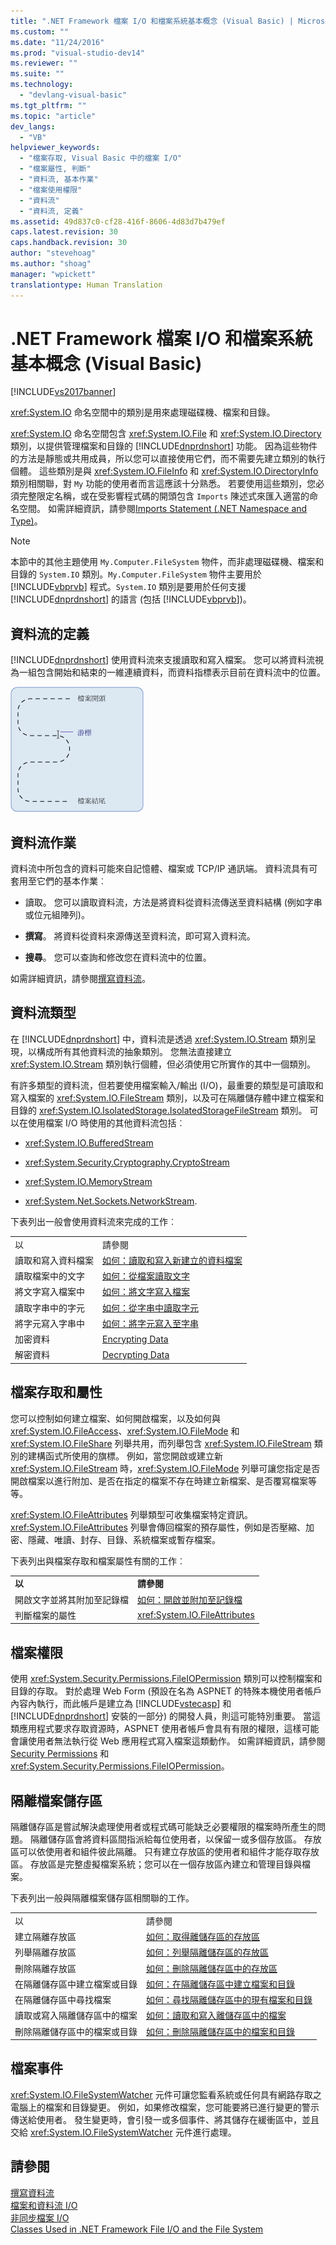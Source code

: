 ```yaml
---
title: ".NET Framework 檔案 I/O 和檔案系統基本概念 (Visual Basic) | Microsoft Docs"
ms.custom: ""
ms.date: "11/24/2016"
ms.prod: "visual-studio-dev14"
ms.reviewer: ""
ms.suite: ""
ms.technology: 
  - "devlang-visual-basic"
ms.tgt_pltfrm: ""
ms.topic: "article"
dev_langs: 
  - "VB"
helpviewer_keywords: 
  - "檔案存取, Visual Basic 中的檔案 I/O"
  - "檔案屬性, 判斷"
  - "資料流, 基本作業"
  - "檔案使用權限"
  - "資料流"
  - "資料流, 定義"
ms.assetid: 49d837c0-cf28-416f-8606-4d83d7b479ef
caps.latest.revision: 30
caps.handback.revision: 30
author: "stevehoag"
ms.author: "shoag"
manager: "wpickett"
translationtype: Human Translation
---
```

# .NET Framework 檔案 I/O 和檔案系統基本概念 (Visual Basic)
[!INCLUDE[vs2017banner](../../../../csharp/includes/vs2017banner.md)]

<xref:System.IO> 命名空間中的類別是用來處理磁碟機、檔案和目錄。  
  
 <xref:System.IO> 命名空間包含 <xref:System.IO.File> 和 <xref:System.IO.Directory> 類別，以提供管理檔案和目錄的 [!INCLUDE[dnprdnshort](../../../../csharp/getting-started/includes/dnprdnshort_md.md)] 功能。 因為這些物件的方法是靜態或共用成員，所以您可以直接使用它們，而不需要先建立類別的執行個體。 這些類別是與 <xref:System.IO.FileInfo> 和 <xref:System.IO.DirectoryInfo> 類別相關聯，對 `My` 功能的使用者而言這應該十分熟悉。 若要使用這些類別，您必須完整限定名稱，或在受影響程式碼的開頭包含 `Imports` 陳述式來匯入適當的命名空間。 如需詳細資訊，請參閱[Imports Statement \(.NET Namespace and Type\)](../../../../visual-basic/language-reference/statements/imports-statement-net-namespace-and-type.md)。  
  
> [!NOTE]
>  本節中的其他主題使用 `My.Computer.FileSystem` 物件，而非處理磁碟機、檔案和目錄的 `System.IO` 類別。`My.Computer.FileSystem` 物件主要用於 [!INCLUDE[vbprvb](../../../../csharp/programming-guide/concepts/linq/includes/vbprvb_md.md)] 程式。`System.IO` 類別是要用於任何支援 [!INCLUDE[dnprdnshort](../../../../csharp/getting-started/includes/dnprdnshort_md.md)] 的語言 \(包括 [!INCLUDE[vbprvb](../../../../csharp/programming-guide/concepts/linq/includes/vbprvb_md.md)]\)。  
  
## 資料流的定義  
 [!INCLUDE[dnprdnshort](../../../../csharp/getting-started/includes/dnprdnshort_md.md)] 使用資料流來支援讀取和寫入檔案。 您可以將資料流視為一組包含開始和結束的一維連續資料，而資料指標表示目前在資料流中的位置。  
  
 ![游標顯示目前在 FileStream 中的位置。](../../../../visual-basic/developing-apps/programming/drives-directories-files/media/filestream.gif "FileStream")  
  
## 資料流作業  
 資料流中所包含的資料可能來自記憶體、檔案或 TCP\/IP 通訊端。 資料流具有可套用至它們的基本作業︰  
  
-   讀取。 您可以讀取資料流，方法是將資料從資料流傳送至資料結構 \(例如字串或位元組陣列\)。  
  
-   **撰寫**。 將資料從資料來源傳送至資料流，即可寫入資料流。  
  
-   **搜尋**。 您可以查詢和修改您在資料流中的位置。  
  
 如需詳細資訊，請參閱[撰寫資料流](../Topic/Composing%20Streams.md)。  
  
## 資料流類型  
 在 [!INCLUDE[dnprdnshort](../../../../csharp/getting-started/includes/dnprdnshort_md.md)] 中，資料流是透過 <xref:System.IO.Stream> 類別呈現，以構成所有其他資料流的抽象類別。 您無法直接建立 <xref:System.IO.Stream> 類別執行個體，但必須使用它所實作的其中一個類別。  
  
 有許多類型的資料流，但若要使用檔案輸入\/輸出 \(I\/O\)，最重要的類型是可讀取和寫入檔案的 <xref:System.IO.FileStream> 類別，以及可在隔離儲存體中建立檔案和目錄的 <xref:System.IO.IsolatedStorage.IsolatedStorageFileStream> 類別。 可以在使用檔案 I\/O 時使用的其他資料流包括︰  
  
-   <xref:System.IO.BufferedStream>  
  
-   <xref:System.Security.Cryptography.CryptoStream>  
  
-   <xref:System.IO.MemoryStream>  
  
-   <xref:System.Net.Sockets.NetworkStream>.  
  
 下表列出一般會使用資料流來完成的工作︰  
  
|||  
|-|-|  
|以|請參閱|  
|讀取和寫入資料檔案|[如何：讀取和寫入新建立的資料檔案](../Topic/How%20to:%20Read%20and%20Write%20to%20a%20Newly%20Created%20Data%20File.md)|  
|讀取檔案中的文字|[如何：從檔案讀取文字](../Topic/How%20to:%20Read%20Text%20from%20a%20File.md)|  
|將文字寫入檔案中|[如何：將文字寫入檔案](../Topic/How%20to:%20Write%20Text%20to%20a%20File.md)|  
|讀取字串中的字元|[如何：從字串中讀取字元](../Topic/How%20to:%20Read%20Characters%20from%20a%20String.md)|  
|將字元寫入字串中|[如何：將字元寫入至字串](../Topic/How%20to:%20Write%20Characters%20to%20a%20String.md)|  
|加密資料|[Encrypting Data](../Topic/Encrypting%20Data.md)|  
|解密資料|[Decrypting Data](../Topic/Decrypting%20Data.md)|  
  
## 檔案存取和屬性  
 您可以控制如何建立檔案、如何開啟檔案，以及如何與 <xref:System.IO.FileAccess>、<xref:System.IO.FileMode> 和 <xref:System.IO.FileShare> 列舉共用，而列舉包含 <xref:System.IO.FileStream> 類別的建構函式所使用的旗標。 例如，當您開啟或建立新 <xref:System.IO.FileStream> 時，<xref:System.IO.FileMode> 列舉可讓您指定是否開啟檔案以進行附加、是否在指定的檔案不存在時建立新檔案、是否覆寫檔案等等。  
  
 <xref:System.IO.FileAttributes> 列舉類型可收集檔案特定資訊。<xref:System.IO.FileAttributes> 列舉會傳回檔案的預存屬性，例如是否壓縮、加密、隱藏、唯讀、封存、目錄、系統檔案或暫存檔案。  
  
 下表列出與檔案存取和檔案屬性有關的工作︰  
  
|||  
|-|-|  
|**以**|**請參閱**|  
|開啟文字並將其附加至記錄檔|[如何：開啟並附加至記錄檔](../Topic/How%20to:%20Open%20and%20Append%20to%20a%20Log%20File.md)|  
|判斷檔案的屬性|<xref:System.IO.FileAttributes>|  
  
## 檔案權限  
 使用 <xref:System.Security.Permissions.FileIOPermission> 類別可以控制檔案和目錄的存取。 對於處理 Web Form \(預設在名為 ASPNET 的特殊本機使用者帳戶內容內執行，而此帳戶是建立為 [!INCLUDE[vstecasp](../../../../csharp/language-reference/preprocessor-directives/includes/vstecasp_md.md)] 和 [!INCLUDE[dnprdnshort](../../../../csharp/getting-started/includes/dnprdnshort_md.md)] 安裝的一部分\) 的開發人員，則這可能特別重要。 當這類應用程式要求存取資源時，ASPNET 使用者帳戶會具有有限的權限，這樣可能會讓使用者無法執行從 Web 應用程式寫入檔案這類動作。 如需詳細資訊，請參閱 [Security Permissions](http://msdn.microsoft.com/zh-tw/b03757b4-e926-4196-b738-3733ced2bda0) 和 <xref:System.Security.Permissions.FileIOPermission>。  
  
## 隔離檔案儲存區  
 隔離儲存區是嘗試解決處理使用者或程式碼可能缺乏必要權限的檔案時所產生的問題。 隔離儲存區會將資料區間指派給每位使用者，以保留一或多個存放區。 存放區可以依使用者和組件彼此隔離。 只有建立存放區的使用者和組件才能存取存放區。 存放區是完整虛擬檔案系統；您可以在一個存放區內建立和管理目錄與檔案。  
  
 下表列出一般與隔離檔案儲存區相關聯的工作。  
  
|||  
|-|-|  
|以|請參閱|  
|建立隔離存放區|[如何：取得離儲存區的存放區](../Topic/How%20to:%20Obtain%20Stores%20for%20Isolated%20Storage.md)|  
|列舉隔離存放區|[如何：列舉隔離儲存區的存放區](../Topic/How%20to:%20Enumerate%20Stores%20for%20Isolated%20Storage.md)|  
|刪除隔離存放區|[如何：刪除隔離儲存區中的存放區](../Topic/How%20to:%20Delete%20Stores%20in%20Isolated%20Storage.md)|  
|在隔離儲存區中建立檔案或目錄|[如何：在隔離儲存區中建立檔案和目錄](../Topic/How%20to:%20Create%20Files%20and%20Directories%20in%20Isolated%20Storage.md)|  
|在隔離儲存區中尋找檔案|[如何：尋找隔離儲存區中的現有檔案和目錄](../Topic/How%20to:%20Find%20Existing%20Files%20and%20Directories%20in%20Isolated%20Storage.md)|  
|讀取或寫入隔離儲存區中的檔案|[如何：讀取和寫入離儲存區中的檔案](../Topic/How%20to:%20Read%20and%20Write%20to%20Files%20in%20Isolated%20Storage.md)|  
|刪除隔離儲存區中的檔案或目錄|[如何：刪除隔離儲存區中的檔案和目錄](../Topic/How%20to:%20Delete%20Files%20and%20Directories%20in%20Isolated%20Storage.md)|  
  
## 檔案事件  
 <xref:System.IO.FileSystemWatcher> 元件可讓您監看系統或任何具有網路存取之電腦上的檔案和目錄變更。 例如，如果修改檔案，您可能要將已進行變更的警示傳送給使用者。 發生變更時，會引發一或多個事件、將其儲存在緩衝區中，並且交給 <xref:System.IO.FileSystemWatcher> 元件進行處理。  
  
## 請參閱  
 [撰寫資料流](../Topic/Composing%20Streams.md)   
 [檔案和資料流 I\/O](../Topic/File%20and%20Stream%20I-O.md)   
 [非同步檔案 I\/O](../Topic/Asynchronous%20File%20I-O.md)   
 [Classes Used in .NET Framework File I\/O and the File System](../../../../visual-basic/developing-apps/programming/drives-directories-files/classes-used-in-net-framework-file-io-and-the-file-system.md)